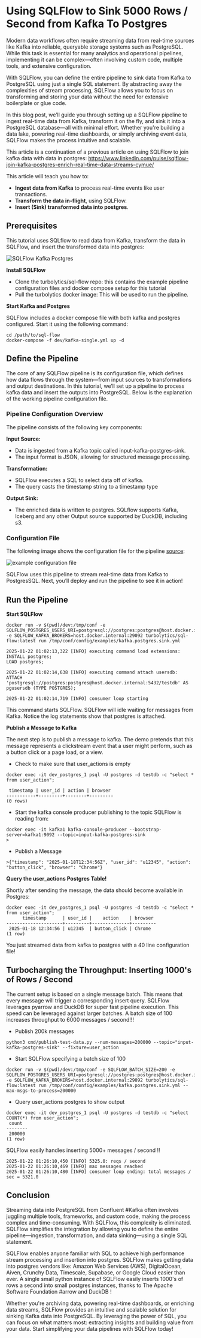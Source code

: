 # Using SQLFlow to Sink 5000 Rows / Second from Kafka To Postgres

Modern data workflows often require streaming data from real-time sources like Kafka into reliable, queryable storage systems such as PostgreSQL. While this task is essential for many analytics and operational pipelines, implementing it can be complex—often involving custom code, multiple tools, and extensive configuration.

With SQLFlow, you can define the entire pipeline to sink data from Kafka to PostgreSQL using just a single SQL statement. By abstracting away the complexities of stream processing, SQLFlow allows you to focus on transforming and storing your data without the need for extensive boilerplate or glue code.

In this blog post, we’ll guide you through setting up a SQLFlow pipeline to ingest real-time data from Kafka, transform it on the fly, and sink it into a PostgreSQL database—all with minimal effort. Whether you're building a data lake, powering real-time dashboards, or simply archiving event data, SQLFlow makes the process intuitive and scalable.

This article is a continuation of a previous article on using SQLFlow to join kafka data with data in postgres: https://www.linkedin.com/pulse/sqlflow-join-kafka-postgres-enrich-real-time-data-streams-cymue/

This article will teach you how to:

- **Ingest data from Kafka** to process real-time events like user transactions.
- **Transform the data in-flight**, using SQLFlow.
- **Insert (Sink) transformed data into postgres**.

## Prerequisites

This tutorial uses SQLflow to read data from Kafka, transform the data in SQLFlow, and insert the transformed data into postgres:

![SQLFlow Kafka Postgres](./static/postgres_sink_arch.png)

**Install SQLFlow**
- Clone the turbolytics/sql-flow repo: this contains the example pipeline configuration files and docker compose setup for this tutorial
- Pull the turbolytics docker image: This will be used to run the pipeline.
 
**Start Kafka and Postgres**

SQLFlow includes a docker compose file with both kafka and postgres configured. Start it using the following command: 

```
cd /path/to/sql-flow
docker-compose -f dev/kafka-single.yml up -d
```

## Define the Pipeline

The core of any SQLFlow pipeline is its configuration file, which defines how data flows through the system—from input sources to transformations and output destinations. In this tutorial, we’ll set up a pipeline to process kafka data and insert the outputs into PostgreSQL. Below is the explanation of the working pipeline configuration file.

### Pipeline Configuration Overview

The pipeline consists of the following key components:

**Input Source:**

- Data is ingested from a Kafka topic called input-kafka-postgres-sink.
- The input format is JSON, allowing for structured message processing.

**Transformation:**

- SQLFlow executes a SQL to select data off of kafka.
- The query casts the timestamp string to a timestamp type

**Output Sink:**

- The enriched data is written to postgres. SQLflow supports Kafka, Iceberg and any other Output source supported by DuckDB, including s3.

### Configuration File

The following image shows the configuration file for the pipeline [source](https://github.com/turbolytics/sql-flow/blob/7ed32d6e79bf539b3b319d29aa1f2c7a383b5b05/dev/config/examples/kafka.postgres.sink.yml):

![example configuration file](./static/postgres_sink.png)

SQLFlow uses this pipeline to stream real-time data from Kafka to PostgresSQL. Next, you’ll deploy and run the pipeline to see it in action!

## Run the Pipeline

**Start SQLFlow**

```
docker run -v $(pwd)/dev:/tmp/conf -e SQLFLOW_POSTGRES_USERS_URI=postgresql://postgres:postgres@host.docker.internal:5432/testdb -e SQLFLOW_KAFKA_BROKERS=host.docker.internal:29092 turbolytics/sql-flow:latest run /tmp/conf/config/examples/kafka.postgres.sink.yml

2025-01-22 01:02:13,322 [INFO] executing command load extensions: INSTALL postgres;
LOAD postgres;

2025-01-22 01:02:14,638 [INFO] executing command attach usersdb: ATTACH 'postgresql://postgres:postgres@host.docker.internal:5432/testdb' AS pgusersdb (TYPE POSTGRES);

2025-01-22 01:02:14,719 [INFO] consumer loop starting
```

This command starts SQLFlow. SQLFlow will idle waiting for messages from Kafka. Notice the log statements show that postgres is attached.

**Publish a Message to Kafka**

The next step is to publish a message to kafka. The demo pretends that this message represents a clickstream event that a user might perform, such as a button click or a page load, or a view.

- Check to make sure that user_actions is empty
```
docker exec -it dev_postgres_1 psql -U postgres -d testdb -c "select * from user_action";

 timestamp | user_id | action | browser
-----------+---------+--------+---------
(0 rows)
```

- Start the kafka console producer publishing to the topic SQLFlow is reading from:
```
docker exec -it kafka1 kafka-console-producer --bootstrap-server=kafka1:9092 --topic=input-kafka-postgres-sink
>
```

- Publish a Message

```
>{"timestamp": "2025-01-18T12:34:56Z", "user_id": "u12345", "action": "button_click", "browser": "Chrome"}
```

**Query the user_actions Postgres Table!**

Shortly after sending the message, the data should become available in Postgres:

```
docker exec -it dev_postgres_1 psql -U postgres -d testdb -c "select * from user_action";
      timestamp      | user_id |    action    | browser
---------------------+---------+--------------+---------
 2025-01-18 12:34:56 | u12345  | button_click | Chrome
(1 row)
```

You just streamed data from kafka to postgres with a 40 line configuration file!

## Turbocharging the Throughput: Inserting 1000's of Rows / Second

The current setup is based on a single message batch. This means that every message will trigger a corresponding insert query. SQLFlow leverages pyarrow and DuckDB for super fast pipeline execution. This speed can be leveraged against larger batches. A batch size of 100 increases throughput to 6000 messages / second!!! 

- Publish 200k messages
 
```
python3 cmd/publish-test-data.py --num-messages=200000 --topic="input-kafka-postgres-sink" --fixture=user_action
```

- Start SQLFlow specifying a batch size of 100
 
```
docker run -v $(pwd)/dev:/tmp/conf -e SQLFLOW_BATCH_SIZE=200 -e SQLFLOW_POSTGRES_USERS_URI=postgresql://postgres:postgres@host.docker.internal:5432/testdb -e SQLFLOW_KAFKA_BROKERS=host.docker.internal:29092 turbolytics/sql-flow:latest run /tmp/conf/config/examples/kafka.postgres.sink.yml --max-msgs-to-process=200000
```

- Query user_actions postgres to show output

```
docker exec -it dev_postgres_1 psql -U postgres -d testdb -c "select COUNT(*) from user_action";
 count
--------
 200000
(1 row)
```

SQLFlow easily handles inserting 5000+ messages / second !!

```
2025-01-22 01:26:10,450 [INFO] 5325.0: reqs / second
2025-01-22 01:26:10,469 [INFO] max messages reached
2025-01-22 01:26:10,480 [INFO] consumer loop ending: total messages / sec = 5321.0
```

## Conclusion

Streaming data into PostgreSQL from Confluent #Kafka often involves juggling multiple tools, frameworks, and custom code, making the process complex and time-consuming. With SQLFlow, this complexity is eliminated. SQLFlow simplifies the integration by allowing you to define the entire pipeline—ingestion, transformation, and data sinking—using a single SQL statement.

SQLFlow enables anyone familiar with SQL to achieve high performance stream processing and insertion into postgres. SQLFlow makes getting data into postgres vendors like: Amazon Web Services (AWS), DigitalOcean, Aiven, Crunchy Data, Timescale, Supabase, or Google Cloud easier than ever. A single small python instance of SQLFlow easily inserts 1000's of rows a second into small postgres instances, thanks to The Apache Software Foundation #arrow and DuckDB !

Whether you're archiving data, powering real-time dashboards, or enriching data streams, SQLFlow provides an intuitive and scalable solution for sinking Kafka data into PostgreSQL. By leveraging the power of SQL, you can focus on what matters most: extracting insights and building value from your data. Start simplifying your data pipelines with SQLFlow today! 